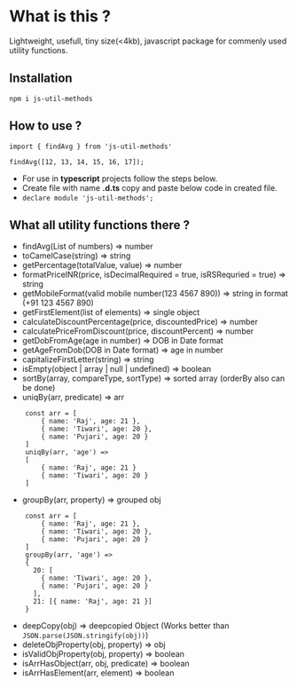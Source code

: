 # What is this ?

Lightweight, usefull, tiny size(<4kb), javascript package for commenly used utility functions.

## Installation

`npm i js-util-methods`

## How to use ?

```
import { findAvg } from 'js-util-methods'

findAvg([12, 13, 14, 15, 16, 17]);
```

* For use in **typescript** projects follow the steps below.
* Create file with name **.d.ts** copy and paste below code in created file.
* `declare module 'js-util-methods';`

## What all utility functions there ?

* findAvg(List of numbers) => number
* toCamelCase(string) => string
* getPercentage(totalValue, value) => number
* formatPriceINR(price, isDecimalRequired = true, isRSRequried = true) => string
* getMobileFormat(valid mobile number(123 4567 890)) => string in format (+91 123 4567 890)
* getFirstElement(list of elements) => single object
* calculateDiscountPercentage(price, discountedPrice) => number
* calculatePriceFromDiscount(price, discountPercent) => number
* getDobFromAge(age in number) => DOB in Date format
* getAgeFromDob(DOB in Date format) => age in number
* capitalizeFirstLetter(string) => string
* isEmpty(object | array | null | undefined) => boolean
* sortBy(array, compareType, sortType) => sorted array (orderBy also can be done)
* uniqBy(arr, predicate) => arr
  
```
    const arr = [
        { name: 'Raj', age: 21 },
        { name: 'Tiwari', age: 20 },
        { name: 'Pujari', age: 20 }
    ]
    uniqBy(arr, 'age') =>
    [
        { name: 'Raj', age: 21 }
        { name: 'Tiwari', age: 20 }
    ]
```

* groupBy(arr, property) => grouped obj

```
    const arr = [
        { name: 'Raj', age: 21 },
        { name: 'Tiwari', age: 20 },
        { name: 'Pujari', age: 20 }
    ]
    groupBy(arr, 'age') =>
    {
      20: [
        { name: 'Tiwari', age: 20 },
        { name: 'Pujari', age: 20 }
      ],
      21: [{ name: 'Raj', age: 21 }]
    }
```

* deepCopy(obj) => deepcopied Object (Works better than `JSON.parse(JSON.stringify(obj))`)
* deleteObjProperty(obj, property) => obj
* isValidObjProperty(obj, property) => boolean
* isArrHasObject(arr, obj, predicate) => boolean
* isArrHasElement(arr, element) => boolean
